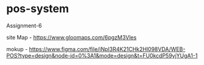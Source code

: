 # pos-system
Assignment-6

site Map -  https://www.gloomaps.com/6pgzM3Vles

mokup -  https://www.figma.com/file/jNpI3R4K21CHk2Hl098VDA/WEB-POS?type=design&node-id=0%3A1&mode=design&t=FU0kcdP59yjYUgA1-1
